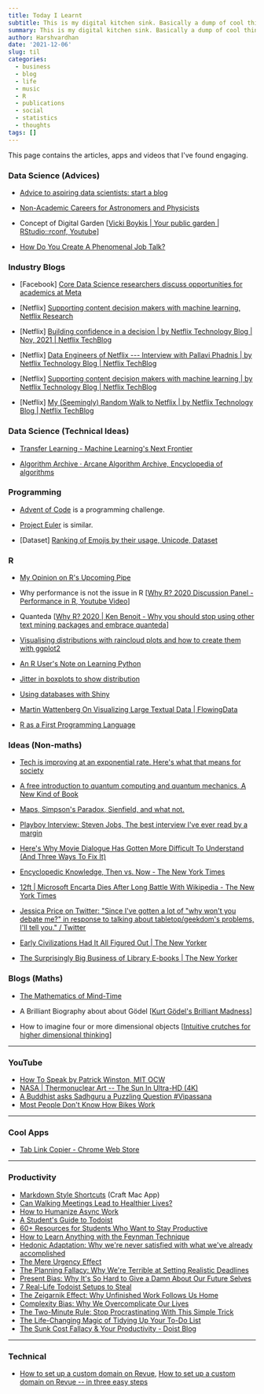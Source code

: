 ```yaml
---
title: Today I Learnt
subtitle: This is my digital kitchen sink. Basically a dump of cool things.
summary: This is my digital kitchen sink. Basically a dump of cool things.
author: Harshvardhan
date: '2021-12-06'
slug: til
categories:
  - business
  - blog
  - life
  - music
  - R
  - publications
  - social
  - statistics
  - thoughts
tags: []
---
```


This page contains the articles, apps and videos that I've found engaging.

### Data Science (Advices)

-   [Advice to aspiring data scientists: start a blog](http://varianceexplained.org/r/start-blog/)

-   [Non-Academic Careers for Astronomers and Physicists](https://speakerdeck.com/juliasilge/non-academic-careers-for-astronomers-and-physicists)

-   Concept of Digital Garden \[[Vicki Boykis \| Your public garden \| RStudio::rconf, Youtube](https://www.youtube.com/watch?v=E5ERSfydB30)\]

-   [How Do You Create A Phenomenal Job Talk?](https://bettylai.com/blog/post/phenomenal-job-talks)

### Industry Blogs

-   \[Facebook\] [Core Data Science researchers discuss opportunities for academics at Meta](https://research.facebook.com/blog/2021/12/core-data-science-researchers-discuss-opportunities-for-academics-at-meta/)

-   \[Netflix\] [Supporting content decision makers with machine learning, Netflix Research](https://netflixtechblog.com/supporting-content-decision-makers-with-machine-learning-995b7b76006f)

-   \[Netflix\] [Building confidence in a decision \| by Netflix Technology Blog \| Nov, 2021 \| Netflix TechBlog](https://netflixtechblog.com/building-confidence-in-a-decision-8705834e6fd8)

-   \[Netflix\] [Data Engineers of Netflix --- Interview with Pallavi Phadnis \| by Netflix Technology Blog \| Netflix TechBlog](https://netflixtechblog.com/data-engineers-of-netflix-interview-with-pallavi-phadnis-a1fcc5f64906)

-   \[Netflix\] [Supporting content decision makers with machine learning \| by Netflix Technology Blog \| Netflix TechBlog](https://netflixtechblog.com/supporting-content-decision-makers-with-machine-learning-995b7b76006f)

-   \[Netflix\] [My (Seemingly) Random Walk to Netflix \| by Netflix Technology Blog \| Netflix TechBlog](https://netflixtechblog.com/my-seemingly-random-walk-to-netflix-293d952953fa)

### **Data Science (Technical Ideas)**

-   [Transfer Learning - Machine Learning's Next Frontier](https://ruder.io/transfer-learning/)

-   [Algorithm Archive · Arcane Algorithm Archive, Encyclopedia of algorithms](https://www.algorithm-archive.org/)

### Programming

-   [Advent of Code](https://adventofcode.com/) is a programming challenge.

-   [Project Euler](https://projecteuler.net/) is similar.

-   \[Dataset\] [Ranking of Emojis by their usage, Unicode, Dataset](https://docs.google.com/spreadsheets/d/1Zs13WJYdZL1pNZP0dCIXkWau_tZOjK3mmJz0KNq4I30/edit#gid=196891844)

### R

-   [My Opinion on R's Upcoming Pipe](https://www.r-bloggers.com/2020/12/my-opinion-on-rs-upcoming-pipe/)

-   Why performance is not the issue in R \[[Why R? 2020 Discussion Panel - Performance in R, Youtube Video](https://www.youtube.com/watch?v=uiEhmKN1RJo)\]

-   Quanteda \[[Why R? 2020 \| Ken Benoit - Why you should stop using other text mining packages and embrace quanteda](https://www.youtube.com/watch?v=9hEvGBu3cnI)\]

-   [Visualising distributions with raincloud plots and how to create them with ggplot2](https://www.cedricscherer.com/2021/06/06/visualizing-distributions-with-raincloud-plots-and-how-to-create-them-with-ggplot2/)

-   [An R User's Note on Learning Python](https://rpubs.com/MenaWANG/LearningPython-Automation1)

-   [Jitter in boxplots to show distribution](https://stackoverflow.com/questions/70227169/how-to-plot-the-points-position-correspond-to-the-boxplots)

-   [Using databases with Shiny](https://emilyriederer.netlify.app/post/shiny-db/)

-   [Martin Wattenberg On Visualizing Large Textual Data \| FlowingData](https://flowingdata.com/2008/07/21/martin-wattenberg-on-visualizing-large-textual-data/)

-   [R as a First Programming Language](https://seankross.com/2019/10/27/R-as-a-First-Programming-Language.html)

### Ideas (Non-maths)

-   [Tech is improving at an exponential rate. Here's what that means for society](https://www.morningbrew.com/emerging-tech/stories/2021/11/24/tech-is-improving-at-an-exponential-rate-here-s-what-that-means-for-society?utm_campaign=mb&utm_medium=newsletter&utm_source=morning_brew&mid=db18db43828180889e38a0bc0e4ac362&uid=MifcoVe3xqQeEeaWE3US3gLv)

-   [A free introduction to quantum computing and quantum mechanics, A New Kind of Book](https://quantum.country)

-   [Maps, Simpson's Paradox, Sienfield, and what not.](https://michaelnielsen.org/reinventing_explanation/index.html)

-   [Playboy Interview: Steven Jobs, The best interview I've ever read by a margin](https://allaboutstevejobs.com/verbatim/interviews/playboy_1985)

-   [Here's Why Movie Dialogue Has Gotten More Difficult To Understand (And Three Ways To Fix It)](https://www.slashfilm.com/673162/heres-why-movie-dialogue-has-gotten-more-difficult-to-understand-and-three-ways-to-fix-it/?s=09)

-   [Encyclopedic Knowledge, Then vs. Now - The New York Times](https://www.nytimes.com/2009/05/03/business/03digi.html)

-   [12ft \| Microsoft Encarta Dies After Long Battle With Wikipedia - The New York Times](https://12ft.io/proxy?q=http://bits.blogs.nytimes.com/2009/03/30/microsoft-encarta-dies-after-long-battle-with-wikipedia)

-   [Jessica Price on Twitter: "Since I've gotten a lot of "why won't you debate me?" in response to talking about tabletop/geekdom's problems, I'll tell you." / Twitter](https://twitter.com/Delafina777/status/839754651230601216)

-   [Early Civilizations Had It All Figured Out \| The New Yorker](https://www.newyorker.com/magazine/2021/11/08/early-civilizations-had-it-all-figured-out-the-dawn-of-everything)

-   [The Surprisingly Big Business of Library E-books \| The New Yorker](https://www.newyorker.com/news/annals-of-communications/an-app-called-libby-and-the-surprisingly-big-business-of-library-e-books)

### Blogs (Maths)

-   [The Mathematics of Mind-Time](https://getpocket.com/explore/item/the-mathematics-of-mind-time)

-   A Brilliant Biography about about Gödel \[[Kurt Gödel's Brilliant Madness](https://www.privatdozent.co/p/kurt-godels-brilliant-madness)\]

-   How to imagine four or more dimensional objects \[[Intuitive crutches for higher dimensional thinking](https://mathoverflow.net/questions/25983/intuitive-crutches-for-higher-dimensional-thinking)\]

---------------

### YouTube

-   [How To Speak by Patrick Winston, MIT OCW](https://www.youtube.com/watch?v=Unzc731iCUY)
-   [NASA \| Thermonuclear Art -- The Sun In Ultra-HD (4K)](https://www.youtube.com/watch?v=6tmbeLTHC_0)
-   [A Buddhist asks Sadhguru a Puzzling Question #Vipassana](https://www.youtube.com/watch?v=6OdKZRnmRQ0)
-   [Most People Don't Know How Bikes Work](https://www.youtube.com/watch?v=9cNmUNHSBac)

---

### Cool Apps

-   [Tab Link Copier - Chrome Web Store](https://chrome.google.com/webstore/detail/tab-link-copier/ijkpnaifgolhlcfhcfamddnlnfjpjaji/related?hl=en)

---

### Productivity

-   [Markdown Style Shortcuts](https://support.craft.do/hc/en-us/articles/360019555597-Markdown-Style-Shortcuts) (Craft Mac App)
-   [Can Walking Meetings Lead to Healthier Lives?](https://blog.doist.com/remote-work-meetings/)
-   [How to Humanize Async Work](https://blog.doist.com/humanizing-async-work/)
-   [A Student's Guide to Todoist](https://blog.doist.com/todoist-guide-for-students/)
-   [60+ Resources for Students Who Want to Stay Productive](https://blog.doist.com/60-resources-students-stay-productive/)
-   [How to Learn Anything with the Feynman Technique](https://blog.doist.com/feynman-technique/)
-   [Hedonic Adaptation: Why we're never satisfied with what we've already accomplished](https://blog.doist.com/hedonic-adaptation-comic/)
-   [The Mere Urgency Effect](https://blog.doist.com/mere-urgency-effect-comic/)
-   [The Planning Fallacy: Why We're Terrible at Setting Realistic Deadlines](https://blog.doist.com/planning-fallacy-comic/)
-   [Present Bias: Why It's So Hard to Give a Damn About Our Future Selves](https://blog.doist.com/present-bias-comic/)
-   [7 Real-Life Todoist Setups to Steal](https://blog.doist.com/todoist-setup/)
-   [The Zeigarnik Effect: Why Unfinished Work Follows Us Home](https://blog.doist.com/zeigarnik-effect-comic/)
-   [Complexity Bias: Why We Overcomplicate Our Lives](https://blog.doist.com/complexity-bias-comic/)
-   [The Two-Minute Rule: Stop Procrastinating With This Simple Trick](https://blog.doist.com/two-minute-rule/)
-   [The Life-Changing Magic of Tidying Up Your To-Do List](https://blog.doist.com/life-changing-magic-tidying-todoist/)
-   [The Sunk Cost Fallacy & Your Productivity - Doist Blog](https://blog.doist.com/sunk-cost-fallacy-comic/)

------------------------------------------------------------------------

### Technical

-   [How to set up a custom domain on Revue](https://blog.getrevue.co/how-to-set-up-a-custom-domain-on-revue-ab15ea351929), [How to set up a custom domain on Revue -- in three easy steps](http://help.getrevue.co/en/articles/395396-how-to-set-up-a-custom-domain-on-revue-in-three-easy-steps)
